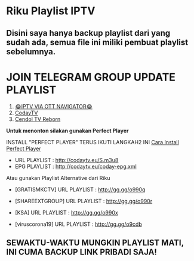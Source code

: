# Riku Playlist IPTV

## Disini saya hanya backup playlist dari yang sudah ada, semua file ini miliki pembuat playlist sebelumnya.

# JOIN TELEGRAM GROUP UPDATE PLAYLIST

1. [😂IPTV VIA OTT NAVIGATOR😂](https://t.me/OTTNAVIGATORIPTV)
2. [CodayTV](https://t.me/c0day)
3. [Cendol TV Reborn](https://t.me/joinchat/EMEHjvuKpxWO3b5V)

**Untuk menonton silakan gunakan Perfect Player**

INSTALL "PERFECT PLAYER"
TERUS IKUTI LANGKAH2 INI
[Cara Install Perfect Player](https://youtu.be/1hC8FGTGxk8)

* URL PLAYLIST : http://codaytv.eu/S.m3u8
* EPG PLAYLIST : http://codaytv.eu/coday-epg.xml

Atau gunakan Playlist Alternative dari Riku

- [GRATISMKCTV]
URL PLAYLIST : http://gg.gg/o990q

- [SHAREEXTGROUP]
URL PLAYLIST : http://gg.gg/o990r

- [KSA]
URL PLAYLIST : http://gg.gg/o990x

- [viruscorona19]
URL PLAYLIST : http://gg.gg/o9cdb

## SEWAKTU-WAKTU MUNGKIN PLAYLIST MATI, INI CUMA BACKUP LINK PRIBADI SAJA!
